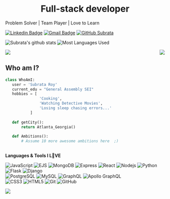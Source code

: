 <h1 align="center"> Full-stack developer</h1>

<p>Problem Solver | Team Player | Love to Learn</p>

[![Linkedin Badge](https://img.shields.io/badge/-subrataroy321-blue?style=flat-square&logo=Linkedin&logoColor=white&link=https://www.linkedin.com/in/subrataroy321/)](https://www.linkedin.com/in/subrataroy321/) [![Gmail Badge](https://img.shields.io/badge/-subrata.r321@gmail.com-c14438?style=flat-square&logo=Gmail&logoColor=white&link=mailto:subrata.r321@gmail.com)](mailto:subrata.r321@gmail.com) [![GitHub Subrata](https://img.shields.io/github/followers/subrataroy321?label=follow&style=social)](https://github.com/subrataroy321)


![Subrata's github stats](https://github-readme-stats.vercel.app/api?username=subrataroy321&theme=nightowl&show_icons=true)
![Most Languages Used](https://github-readme-stats.vercel.app/api/top-langs/?username=subrataroy321&layout=compact&theme=vue&hide_title=true&hide_border=true)

<img src="https://github-profile-trophy.vercel.app/?username=subrataroy321&title=Repositories,Commit,PullRequest,Followers,Joined2020,MultiLanguage" >

<a href="https://github.com/subrataroy321/github-readme-stats">
  <img align="right" src="https://github-readme-stats.subrataroy321.vercel.app/api/top-langs/?username=subrataroy321&layout=compact&theme=radical" />
</a>

 ## Who am I?
 ```python
 class WhoAmI:
 	user = 'Subrata Roy'
	current_edu = "General Assembly SEI"
	hobbies = [
				'Cooking',
				'Watching Detective Movies',
				'Losing sleep chasing errors...'
			]
	
	def getCity():
		return Atlanta_Georgia()
	
	def Ambitions():
		# Assume 10 more awesome ambitions here  ;)
	
 ```
**Languages & Tools I L💚VE**  

![JavaScript](https://img.shields.io/badge/-JavaScript-black?style=flat-square&logo=javascript)
![EJS](https://img.shields.io/badge/-EJS-black?style=flat-square&logo=ejs)
![MongoDB](https://img.shields.io/badge/-MongoDB-black?style=flat-square&logo=mongodb)
![Express](https://img.shields.io/badge/-Express-black?style=flat-square&logo=express)
![React](https://img.shields.io/badge/-React-black?style=flat-square&logo=react)
![Nodejs](https://img.shields.io/badge/-Nodejs-black?style=flat-square&logo=Node.js)
![Python](https://img.shields.io/badge/-Python-black?style=flat-square&logo=Python)
![Flask](https://img.shields.io/badge/-Flask-black?style=flat-square&logo=flask)
![Django](https://img.shields.io/badge/-Django-black?style=flat-square&logo=Django)
<br>
![PostgreSQL](https://img.shields.io/badge/-PostgreSQL-336791?style=flat-square&logo=postgresql)
![MySQL](https://img.shields.io/badge/-MySQL-black?style=flat-square&logo=mysql)
![GraphQL](https://img.shields.io/badge/-GraphQL-E10098?style=flat-square&logo=graphql)
![Apollo GraphQL](https://img.shields.io/badge/-Apollo%20GraphQL-311C87?style=flat-square&logo=apollo-graphql)
<br>
![CSS3](https://img.shields.io/badge/-CSS3-1572B6?style=flat-square&logo=css3)
![HTML5](https://img.shields.io/badge/-HTML5-E34F26?style=flat-square&logo=html5&logoColor=white)
![Git](https://img.shields.io/badge/-Git-black?style=flat-square&logo=git)
![GitHub](https://img.shields.io/badge/-GitHub-181717?style=flat-square&logo=github)

![](https://komarev.com/ghpvc/?username=SLBendak&color=blueviolet)
<!--
**subrataroy321/subrataroy321** is a ✨ _special_ ✨ repository because its `README.md` (this file) appears on your GitHub profile.

Here are some ideas to get you started:

- 🔭 I’m currently working on ...
- 🌱 I’m currently learning ...
- 👯 I’m looking to collaborate on ...
- 🤔 I’m looking for help with ...
- 💬 Ask me about ...
- 📫 How to reach me: ...
- 😄 Pronouns: ...
- ⚡ Fun fact: ...
-->
